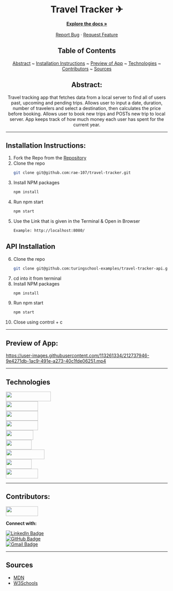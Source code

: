 <div align="center"

<div align="center">

# Travel Tracker ✈

</div>

  <p align="center">
    <a href="https://github.com/rae-107/travel-tracker"><strong>Explore the docs »</strong></a>
    <br />
    <br />
    <a href="https://github.com/rae-107/travel-tracker/issues">Report Bug</a>
    ·
    <a href="https://github.com/rae-107/travel-tracker/issues">Request Feature</a>
  </p>
</div>

<div align="center">

## Table of Contents
 [Abstract](#abstract) ~ 
 [Installation Instructions](#installation-instructions) ~
 [Preview of App](#preview-of-app) ~
 [Technologies](#technologies) ~
 [Contributors](#contributors) ~
 [Sources](#sources) 

</div>

<div align="center">

## Abstract:
[//]: <> (Briefly describe what you built and its features. What problem is the app solving? How does this application solve that problem?)
Travel tracking app that fetches data from a local server to find all of users past, upcoming and pending trips. Allows user to input a date, duration, number of travelers and select a destination, then calculates the price before booking. Allows user to book new trips and POSTs new trip to local server. App keeps track of how much money each user has spent for the current year. 

</div>

---

## Installation Instructions:
[//]: <> (What steps does a person have to take to get your app cloned down and running?)
1. Fork the Repo from the [Repository](https://github.com/rae-107/travel-tracker)
2. Clone the repo
   ```sh
   git clone git@github.com:rae-107/travel-tracker.git
   ```
3. Install NPM packages
   ```sh
   npm install
   ```
4. Run npm start
   ```sh
   npm start
   ```
5. Use the Link that is given in the Terminal & Open in Browser
   ```sh
   Example: http://localhost:8080/
   ```
   
## API Installation

6. Clone the repo
      ```sh
   git clone git@github.com:turingschool-examples/travel-tracker-api.git
   ```
7. cd into it from terminal
8. Install NPM packages
   ```sh
   npm install
   ```
9. Run npm start
   ```sh
   npm start
   ```
10. Close using control + c

---

## Preview of App:
[//]: <> (Provide ONE gif or screenshot of your application - choose the "coolest" piece of functionality to show off.)


https://user-images.githubusercontent.com/113261334/212737946-9e4271db-1ac9-491e-a273-40c1fde06251.mp4


---

## Technologies
<div>
  <img src="https://img.shields.io/badge/-JavaScript-333333?logo=javascript&style=for-the-badge" width="140" height="30"/><br />
  <img src="https://img.shields.io/badge/-HTML5-orange?logo=html5&logoColor=white&style=for-the-badge" width="100" height="30"/><br />
  <img src="https://img.shields.io/badge/-CSS3-315780?logo=css3&style=for-the-badge" width="100" height="30"/><br />
  <img src="https://img.shields.io/badge/-Mocha-8d6748?logo=mocha&logoColor=white&style=for-the-badge" width="100"  height="30"/><br />
  <img src="https://img.shields.io/badge/-Chai-C4A484?logo=chai&logoColor=white&style=for-the-badge" width="85"  height="30"/><br />
  <img src="https://img.shields.io/badge/-npm-c12127?logo=npm&logoColor=white&style=for-the-badge" width="80"  height="30"/><br />
  <img src="https://img.shields.io/badge/-webpack-2b3a42?logo=webpack&logoColor=white&style=for-the-badge" width="120" height="30"/><br />
  <img src="https://img.shields.io/badge/-day.js-fb6052?style=for-the-badge" width="80" height="30"/>  <br />
  <img src="https://img.shields.io/badge/-SWIPERJS-0052ff?style=for-the-badge" width="100" height="30"/>  
</div>

---

## Contributors:
[//]: <> (Who worked on this application? Link to their GitHubs.)

<div>
  <img src="https://img.shields.io/badge/-Rae%20Gebhart-c4a4a3" height="30" width="100">
  <p><strong>Connect with:</strong></p>
  <a href="https://www.linkedin.com/in/rae-gebhart-681449254/"> 
    <img src="https://img.shields.io/badge/LinkedIn-blue?style=for-the-badge&logo=linkedin&logoColor=white" alt="LinkedIn Badge"/>
  </a><br />
  <a href="https://github.com/rae-107">
    <img src="https://img.shields.io/badge/-github-black?style=for-the-badge&logo=github&logoColor=white" alt="GitHub Badge">
  </a><br />
  <a href="mailto: raegebhart@gmail.com">
    <img src="https://img.shields.io/badge/-gmail-red?style=for-the-badge&logo=gmail&logoColor=white" alt="Gmail Badge">
  </a>
</div>

---

## Sources
- [MDN](https://developer.mozilla.org/en-US/)
- [W3Schools](https://www.w3schools.com/)
